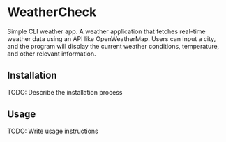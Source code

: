# WeatherCheck

Simple CLI weather app. A weather application that fetches real-time weather data using an API like OpenWeatherMap. Users can input a city, and the program will display the current weather conditions, temperature, and other relevant information.

## Installation

TODO: Describe the installation process

## Usage

TODO: Write usage instructions
